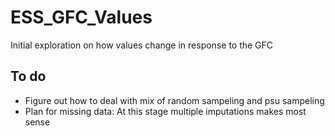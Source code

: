 # ESS_GFC_Values
Initial exploration on how values change in response to the GFC

## To do
- Figure out how to deal with mix of random sampeling and psu sampeling
- Plan for missing data: At this stage multiple imputations makes most sense

